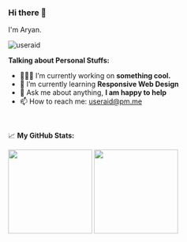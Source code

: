 ### Hi there 👋
I'm Aryan.
<p align="left"> <img src="https://komarev.com/ghpvc/?username=useraid&label=Profile%20views&color=0e75b6&style=flat" alt="useraid" /> </p>

**Talking about Personal Stuffs:**

- 👨🏻‍💻 I’m currently working on **something cool.**
- 🚀 I’m currently learning **Responsive Web Design**
- 💬 Ask me about anything, **I am happy to help**
- 📫 How to reach me: useraid@pm.me

</br>


📈 **My GitHub Stats:**

<p>
  <img height="170em" src="https://github-readme-stats.vercel.app/api?username=useraid&show_icons=true&hide_border=true&&count_private=true&include_all_commits=true&theme=radical" />
  <img height="170em" src="https://github-readme-stats.vercel.app/api/top-langs/?username=useraid&layout=compact&show_icons=true&hide_border=true&layout=compact&langs_count=8&theme=radical"/>
</p>



